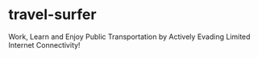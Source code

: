 # travel-surfer
Work, Learn and Enjoy Public Transportation by Actively Evading Limited Internet Connectivity!

